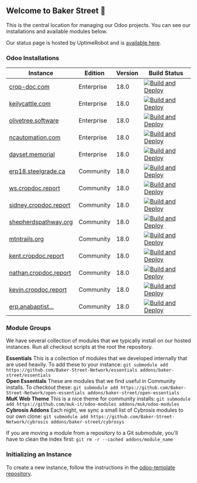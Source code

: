 ## Welcome to Baker Street 👋
This is the central location for managing our Odoo projects. You can see our installations and available modules below.

Our status page is hosted by UptimeRobot and is [available here](https://status.bakerstreet.network).

### Odoo Installations
| Instance                                               | Edition      | Version | Build Status     |
| ------------------------------------------------------ | ------------ | ------- | ---------------- |
| [crop-doc.com](https://crop-doc.com)                   | Enterprise   | 18.0    | [![Build and Deploy](https://github.com/Baker-Street-Network/crop-doc/actions/workflows/build_and_deploy.yml/badge.svg)](https://github.com/Baker-Street-Network/crop-doc/actions/workflows/build_and_deploy.yml)
| [keilycattle.com](https://keilycattle.com)             | Enterprise   | 18.0    | [![Build and Deploy](https://github.com/Baker-Street-Network/keily-cattle/actions/workflows/build_and_deploy.yml/badge.svg)](https://github.com/Baker-Street-Network/keily-cattle/actions/workflows/build_and_deploy.yml)
| [olivetree.software](https://olivetree.software)       | Enterprise   | 18.0    | [![Build and Deploy](https://github.com/Baker-Street-Network/stauffer-enterprises/actions/workflows/build_and_deploy.yml/badge.svg)](https://github.com/Baker-Street-Network/stauffer-enterprises/actions/workflows/build_and_deploy.yml)
| [ncautomation.com](https://odootest.ncautomation.com)  | Enterprise   | 18.0    | [![Build and Deploy](https://github.com/Baker-Street-Network/neil-co/actions/workflows/build_and_deploy.yml/badge.svg)](https://github.com/Baker-Street-Network/neil-co/actions/workflows/build_and_deploy.yml)
| [dayset.memorial](https://dayset.memorial)             | Enterprise   | 18.0    | [![Build and Deploy](https://github.com/Baker-Street-Network/dayset-memorials/actions/workflows/build_and_deploy.yml/badge.svg)](https://github.com/Baker-Street-Network/dayset-memorials/actions/workflows/build_and_deploy.yml)
| [erp18.steelgrade.ca](https://erp18.steelgrade.ca)     | Community    | 18.0    | [![Build and Deploy](https://github.com/Baker-Street-Network/steelgrade/actions/workflows/build_and_deploy.yml/badge.svg)](https://github.com/Baker-Street-Network/steelgrade/actions/workflows/build_and_deploy.yml)
| [ws.cropdoc.report](https://ws.cropdoc.report)         | Community    | 18.0    | [![Build and Deploy](https://github.com/Baker-Street-Network/washington-street/actions/workflows/build_and_deploy.yml/badge.svg)](https://github.com/Baker-Street-Network/washington-street/actions/workflows/build_and_deploy.yml)
| [sidney.cropdoc.report](https://sidney.cropdoc.report) | Community    | 18.0    | [![Build and Deploy](https://github.com/Baker-Street-Network/sidney-rudolph/actions/workflows/build_and_deploy.yml/badge.svg)](https://github.com/Baker-Street-Network/sidney-rudolph/actions/workflows/build_and_deploy.yml)
| [shepherdspathway.org](https://shepherdspathway.org)   | Community    | 18.0    | [![Build and Deploy](https://github.com/Baker-Street-Network/shepherds-pathway/actions/workflows/build_and_deploy.yml/badge.svg)](https://github.com/Baker-Street-Network/shepherds-pathway/actions/workflows/build_and_deploy.yml)
| [mtntrails.org](https://mtntrails.org)                 | Community    | 18.0    | [![Build and Deploy](https://github.com/Baker-Street-Network/mtn-trails/actions/workflows/build_and_deploy.yml/badge.svg)](https://github.com/Baker-Street-Network/mtn-trails/actions/workflows/build_and_deploy.yml)
| [kent.cropdoc.report](https://kent.cropdoc.report)     | Community    | 18.0    | [![Build and Deploy](https://github.com/Baker-Street-Network/kent-martin/actions/workflows/build_and_deploy.yml/badge.svg)](https://github.com/Baker-Street-Network/kent-martin/actions/workflows/build_and_deploy.yml)
| [nathan.cropdoc.report](https://nathan.cropdoc.report) | Community    | 18.0    | [![Build and Deploy](https://github.com/Baker-Street-Network/nathan-martin/actions/workflows/build_and_deploy.yml/badge.svg)](https://github.com/Baker-Street-Network/nathan-martin/actions/workflows/build_and_deploy.yml)
| [kevin.cropdoc.report](kevin.cropdoc.report)           | Community    | 18.0    | [![Build and Deploy](https://github.com/Baker-Street-Network/kevin-martin/actions/workflows/build_and_deploy.yml/badge.svg)](https://github.com/Baker-Street-Network/kevin-martin/actions/workflows/build_and_deploy.yml)
| [erp.anabaptist...](erp.anabaptistcodeblocks.com)      | Community    | 18.0    | [![Build and Deploy](https://github.com/Baker-Street-Network/codeblocks/actions/workflows/build_and_deploy.yml/badge.svg)](https://github.com/Baker-Street-Network/codeblocks/actions/workflows/build_and_deploy.yml)

### Module Groups
We have several collection of modules that we typically install on our hosted instances. Run all checkout scripts at the root the repository.

**Essentials** This is a collection of modules that we developed internally that are used heavily. To add these to your instance: `git submodule add https://github.com/Baker-Street-Network/essentials addons/baker-street/essentials`<br />
**Open Essentials** These are modules that we find useful in Community installs. To checkout these: `git submodule add https://github.com/Baker-Street-Network/open-essentials addons/baker-street/open-essentials`<br />
**MuK Web Theme** This is a nice theme for community installs: `git submodule add https://github.com/muk-it/odoo-modules addons/muk/odoo-modules`<br />
**Cybrosis Addons** Each night, we sync a small list of Cybrosis modules to our own clone: `git submodule add https://github.com/Baker-Street-Network/cybrosis addons/baker-street/cybrosys`

If you are moving a module from a repository to a Git submodule, you'll have to clean the index first:
`git rm -r --cached addons/module_name`

### Initializing an Instance
To create a new instance, follow the instructions in the [odoo-template repository](https://github.com/Baker-Street-Network/odoo-template).

